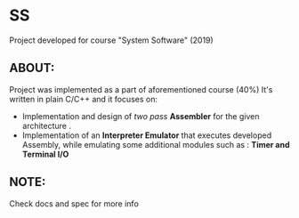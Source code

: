 # SS
Project developed for course "System Software" (2019)
## ABOUT:
Project was implemented as a part of aforementioned course (40%)
It's written in plain C/C++ and it focuses on:
* Implementation and design of *two pass* **Assembler** for the given architecture .
* Implementation of an **Interpreter Emulator** that executes developed Assembly, while emulating some additional modules such as : **Timer and Terminal I/O**
## NOTE:
Check docs and spec for more info
